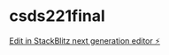 # csds221final

[Edit in StackBlitz next generation editor ⚡️](https://stackblitz.com/~/github.com/amatkov/csds221final)